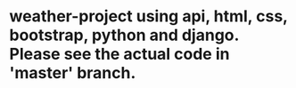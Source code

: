 # weather-project using api, html, css, bootstrap, python and django. Please see the actual code in 'master' branch.
